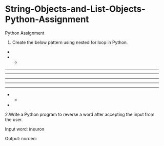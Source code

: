 # String-Objects-and-List-Objects-Python-Assignment
Python Assignment


1. Create the below pattern using nested for loop in Python.

*
* *
* * *
* * * *
* * * * *
* * * *
* * *
* *
*



2.Write a Python program to reverse a word after accepting the input from the user.

Input word: ineuron


Output: norueni
